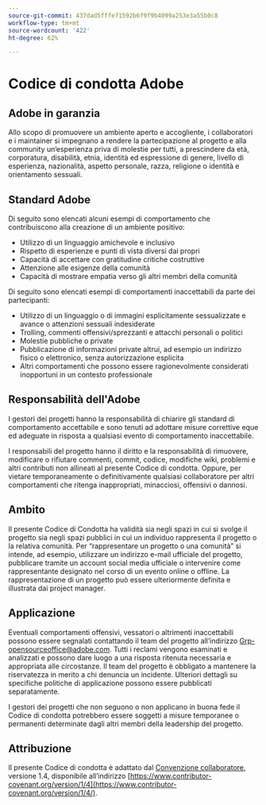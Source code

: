 ```yaml
---
source-git-commit: 437dad5fffe71592b6f9f9b4099a253e3a55b0c8
workflow-type: tm+mt
source-wordcount: '422'
ht-degree: 62%

---
```

# Codice di condotta Adobe

## Adobe in garanzia

Allo scopo di promuovere un ambiente aperto e accogliente, i collaboratori e i maintainer si impegnano a rendere la partecipazione al progetto e alla community un’esperienza priva di molestie per tutti, a prescindere da età, corporatura, disabilità, etnia, identità ed espressione di genere, livello di esperienza, nazionalità, aspetto personale, razza, religione o identità e orientamento sessuali.

## Standard Adobe

Di seguito sono elencati alcuni esempi di comportamento che contribuiscono alla creazione di un ambiente positivo:

* Utilizzo di un linguaggio amichevole e inclusivo
* Rispetto di esperienze e punti di vista diversi dai propri
* Capacità di accettare con gratitudine critiche costruttive
* Attenzione alle esigenze della comunità
* Capacità di mostrare empatia verso gli altri membri della comunità

Di seguito sono elencati esempi di comportamenti inaccettabili da parte dei partecipanti:

* Utilizzo di un linguaggio o di immagini esplicitamente sessualizzate e avance o attenzioni sessuali indesiderate
* Trolling, commenti offensivi/sprezzanti e attacchi personali o politici
* Molestie pubbliche o private
* Pubblicazione di informazioni private altrui, ad esempio un indirizzo fisico o elettronico, senza autorizzazione esplicita
* Altri comportamenti che possono essere ragionevolmente considerati inopportuni in un contesto professionale

## Responsabilità dell&#39;Adobe

I gestori dei progetti hanno la responsabilità di chiarire gli standard di comportamento accettabile e sono tenuti ad adottare misure correttive eque ed adeguate in risposta a qualsiasi evento di comportamento inaccettabile.

I responsabili del progetto hanno il diritto e la responsabilità di rimuovere, modificare o rifiutare commenti, commit, codice, modifiche wiki, problemi e altri contributi non allineati al presente Codice di condotta. Oppure, per vietare temporaneamente o definitivamente qualsiasi collaboratore per altri comportamenti che ritenga inappropriati, minacciosi, offensivi o dannosi.

## Ambito

Il presente Codice di Condotta ha validità sia negli spazi in cui si svolge il progetto sia negli spazi pubblici in cui un individuo rappresenta il progetto o la relativa comunità. Per “rappresentare un progetto o una comunità” si intende, ad esempio, utilizzare un indirizzo e-mail ufficiale del progetto, pubblicare tramite un account social media ufficiale o intervenire come rappresentante designato nel corso di un evento online o offline. La rappresentazione di un progetto può essere ulteriormente definita e illustrata dai project manager.

## Applicazione

Eventuali comportamenti offensivi, vessatori o altrimenti inaccettabili possono essere segnalati contattando il team del progetto all’indirizzo Grp-opensourceoffice@adobe.com. Tutti i reclami vengono esaminati e analizzati e possono dare luogo a una risposta ritenuta necessaria e appropriata alle circostanze. Il team del progetto è obbligato a mantenere la riservatezza in merito a chi denuncia un incidente. Ulteriori dettagli su specifiche politiche di applicazione possono essere pubblicati separatamente.

I gestori dei progetti che non seguono o non applicano in buona fede il Codice di condotta potrebbero essere soggetti a misure temporanee o permanenti determinate dagli altri membri della leadership del progetto.

## Attribuzione

Il presente Codice di condotta è adattato dal [Convenzione collaboratore](https://www.contributor-covenant.org/), versione 1.4, disponibile all’indirizzo [https://www.contributor-covenant.org/version/1/4](https://www.contributor-covenant.org/version/1/4/).
